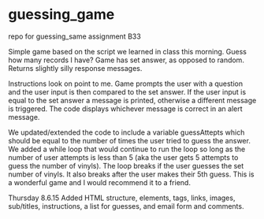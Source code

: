 
# guessing_game
repo for guessing_same assignment B33

Simple game based on the script we learned in class this morning.
Guess how many records I have? Game has set answer, as opposed to random. Returns slightly silly response messages.

Instructions look on point to me. Game prompts the user with a question and the user input is then compared to the set answer. If the user input is equal to the set answer a message is printed, otherwise a different message is triggered. The code displays whichever message is correct in an alert message.

We updated/extended the code to include a variable guessAttepts which should be equal to the number of times the user tried to guess the answer. We added a while loop that would continue to run the loop so long as the number of user attempts is less than 5 (aka the user gets 5 attempts to guess the number of vinyls). The loop breaks if the user guesses the set number of vinyls. It also breaks after the user makes their 5th guess. This is a wonderful game and I would recommend it to a friend.

Thursday 8.6.15
Added HTML structure, elements, tags, links, images, sub/titles, instructions, a list for guesses, and email form and comments.




